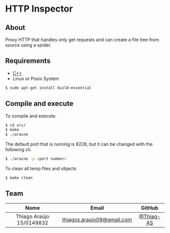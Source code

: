 # HTTP Inspector

## About

Proxy HTTP that handles only get requests and can create a file tree from source using a spider.

##  Requirements
  - [C++](http://www.cplusplus.com/)
  - Linux or Posix System

```bash
$ sudo apt-get install build-essential
```

##  Compile and execute

To compile and execute:

```bash
$ cd src/
$ make
$ ./aracne
```
The default port that is running is 8228, but it can be changed with the following
cli:

```bash
$ ./aracne -p <port number>
```


To clean all temp files and objects
```bash
$ make clean
```

## Team

|         Nome          |               Email               |     GitHub                                                          |
|:---------------------:|:---------------------------------:|:-------------------------------------------------------------------:|
|  Thiago Araújo 15/0149832  |  [thiagos.araujo09@gmail.com]()   |   [@Thiag-AS](https://github.com/Thiago-AS)              